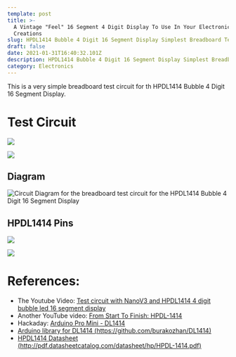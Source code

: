```yaml
---
template: post
title: >-
  A Vintage "Feel" 16 Segment 4 Digit Display To Use In Your Electronic
  Creations  
slug: HPDL1414 Bubble 4 Digit 16 Segment Display Simplest Breadboard Test Circuit
draft: false
date: 2021-01-31T16:40:32.101Z
description: HPDL1414 Bubble 4 Digit 16 Segment Display Simplest Breadboard Test Circuit
category: Electronics
---
```

This is a very simple breadboard test circuit for th HPDL1414 Bubble 4 Digit 16 Segment Display.

# Test Circuit

![](/media/hpdl1414-photo-breadboard-circuit-web.jpg)

![](/media/hpdl1414-photo-bright-display.jpg)

## Diagram

![](/media/test-circuit-with-nanov3-and-hpdl1414-4-digit-bubble-led-16-segment-display.svg "Circuit Diagram for the breadboard test circuit for the HPDL1414 Bubble 4 Digit 16 Segment Display")

## HPDL1414 Pins

![](/media/hpdl1414-character-set.png)

![](/media/hpdl1414-pins.png)

# References:

* The Youtube Video: [Test circuit with NanoV3 and HPDL1414   4 digit bubble led 16 segment display](https://www.youtube.com/watch?v=85O8SWSdtHw&feature=youtu.be&ab_channel=PauloCarvalho)
* Another YouTube video: [From Start To Finish: HPDL-1414](https://www.youtube.com/watch?v=PlggHChsFKw)
* Hackaday: [Arduino Pro Mini - DL1414](https://hackaday.io/project/7690-led-displays-on-arduinos-a-collection/log/25874-arduino-pro-mini-dl1414)
* [Arduino library for DL1414 (https://github.com/burakozhan/DL1414)](https://github.com/burakozhan/DL1414)
* [HPDL1414 Datasheet (http://pdf.datasheetcatalog.com/datasheet/hp/HPDL-1414.pdf)](http://pdf.datasheetcatalog.com/datasheet/hp/HPDL-1414.pdf)

